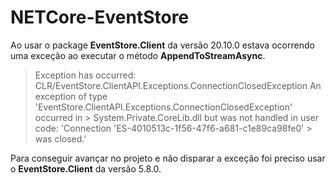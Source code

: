 # NETCore-EventStore

Ao usar o package **EventStore.Client** da versão 20.10.0 estava ocorrendo uma exceção ao executar o método **AppendToStreamAsync**.

> Exception has occurred: CLR/EventStore.ClientAPI.Exceptions.ConnectionClosedException
> An exception of type 'EventStore.ClientAPI.Exceptions.ConnectionClosedException' occurred in > System.Private.CoreLib.dll but was not handled in user code: 'Connection 'ES-4010513c-1f56-47f6-a681-c1e89ca98fe0' > was closed.'

Para conseguir avançar no projeto e não disparar a exceção foi preciso usar o **EventStore.Client** da versão 5.8.0.
